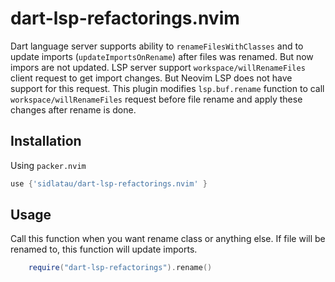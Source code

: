 # dart-lsp-refactorings.nvim

Dart language server supports ability to `renameFilesWithClasses` and to update imports (`updateImportsOnRename`) after files was renamed. But now impors are not updated. LSP server support `workspace/willRenameFiles` client request to get import changes. But Neovim LSP does not have support for this request. This plugin modifies `lsp.buf.rename` function to call `workspace/willRenameFiles` request before file rename and apply these changes after rename is done.

## Installation

Using `packer.nvim`

```lua
use {'sidlatau/dart-lsp-refactorings.nvim' }
```

## Usage

Call this function when you want rename class or anything else. If file will be renamed to, this function will update imports.

```lua
    require("dart-lsp-refactorings").rename()

```

